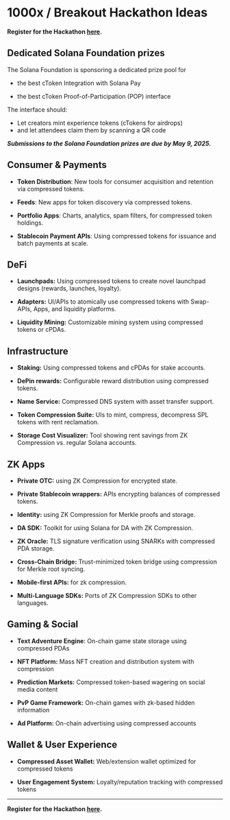 # 1000x / Breakout Hackathon Ideas

**Register for the Hackathon [here](https://www.zkcompression.com/event/event-1000x-hackathon).**

## Dedicated Solana Foundation prizes 

The Solana Foundation is sponsoring a dedicated prize pool for

- the best cToken Integration with Solana Pay

- the best cToken Proof-of-Participation (POP) interface

The interface should:
- Let creators mint experience tokens (cTokens for airdrops)
- and let attendees claim them by scanning a QR code

**_Submissions to the Solana Foundation prizes are due by May 9, 2025._**

## Consumer & Payments

- **Token Distribution**: New tools for consumer acquisition and retention via compressed tokens.

- **Feeds**: New apps for token discovery via compressed tokens.
  
- **Portfolio Apps**: Charts, analytics, spam filters, for compressed token holdings.

- **Stablecoin Payment APIs**: Using compressed tokens for issuance and batch payments at scale.

## DeFi
- **Launchpads:** Using compressed tokens to create novel launchpad designs (rewards, launches, loyalty).

- **Adapters:** UI/APIs to atomically use compressed tokens with Swap-APIs, Apps, and liquidity platforms.

- **Liquidity Mining:** Customizable mining system using compressed tokens or cPDAs.

## Infrastructure

- **Staking:** Using compressed tokens and cPDAs for stake accounts.

- **DePin rewards:** Configurable reward distribution using compressed tokens.

- **Name Service:** Compressed DNS system with asset transfer support.
  
- **Token Compression Suite:** UIs to mint, compress, decompress SPL tokens with rent reclamation.

- **Storage Cost Visualizer:** Tool showing rent savings from ZK Compression vs. regular Solana accounts.

## ZK Apps

- **Private OTC:** using ZK Compression for encrypted state.

- **Private Stablecoin wrappers:** APIs encrypting balances of compressed tokens.
  
- **Identity:** using ZK Compression for Merkle proofs and storage.

- **DA SDK:** Toolkit for using Solana for DA with ZK Compression.

- **ZK Oracle:** TLS signature verification using SNARKs with compressed PDA storage.

- **Cross-Chain Bridge:** Trust-minimized token bridge using compression for Merkle root syncing.
  
- **Mobile-first APIs:** for zk compression.

- **Multi-Language SDKs:** Ports of ZK Compression SDKs to other languages.

## Gaming & Social

- **Text Adventure Engine**: On-chain game state storage using compressed PDAs

- **NFT Platform:** Mass NFT creation and distribution system with compression

- **Prediction Markets:** Compressed token-based wagering on social media content

- **PvP Game Framework:** On-chain games with zk-based hidden information

- **Ad Platform:** On-chain advertising using compressed accounts

## Wallet & User Experience

- **Compressed Asset Wallet:** Web/extension wallet optimized for compressed tokens

- **User Engagement System:** Loyalty/reputation tracking with compressed tokens

---
 
**Register for the Hackathon [here](https://www.zkcompression.com/event/event-1000x-hackathon).**
